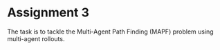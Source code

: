 # Assignment 3

 The task is to tackle the Multi-Agent Path Finding (MAPF) problem using multi-agent rollouts.


